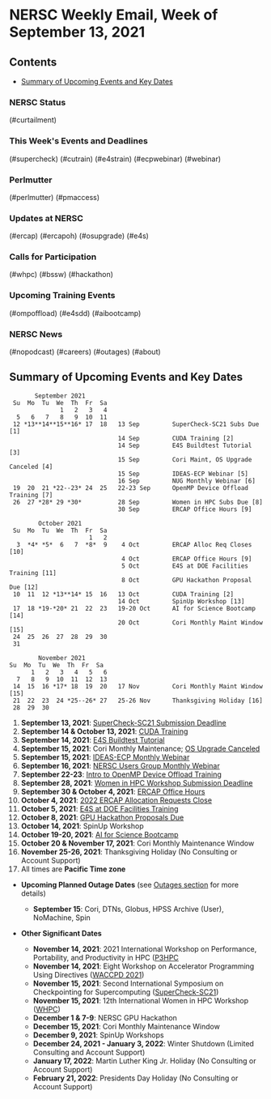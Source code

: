 # NERSC Weekly Email, Week of September 13, 2021 <a name="top"></a> #

## Contents ## 

- [Summary of Upcoming Events and Key Dates](#dates)

### NERSC Status

(#curtailment)

### This Week's Events and Deadlines

(#supercheck)
(#cutrain)
(#e4strain)
(#ecpwebinar)
(#webinar)

### Perlmutter

(#perlmutter)
(#pmaccess)

### Updates at NERSC 

(#ercap)
(#ercapoh)
(#osupgrade)
(#e4s)

### Calls for Participation

(#whpc)
(#bssw)
(#hackathon)

### Upcoming Training Events 

(#ompoffload)
(#e4sdd)
(#aibootcamp)

### NERSC News 

(#nopodcast)
(#careers)
(#outages)
(#about)

## Summary of Upcoming Events and Key Dates <a name="dates"/></a> ##

           September 2021
     Su  Mo  Tu  We  Th  Fr  Sa
                  1   2   3   4 
      5   6   7   8   9  10  11 
     12 *13**14**15**16* 17  18   13 Sep         SuperCheck-SC21 Subs Due [1]
                                  14 Sep         CUDA Training [2]
                                  14 Sep         E4S Buildtest Tutorial [3]
                                  15 Sep         Cori Maint, OS Upgrade Canceled [4]
                                  15 Sep         IDEAS-ECP Webinar [5]
                                  16 Sep         NUG Monthly Webinar [6]
     19  20  21 *22--23* 24  25   22-23 Sep      OpenMP Device Offload Training [7]
     26  27 *28* 29 *30*          28 Sep         Women in HPC Subs Due [8]
                                  30 Sep         ERCAP Office Hours [9]

            October 2021
     Su  Mo  Tu  We  Th  Fr  Sa
                          1   2
      3  *4* *5*  6   7  *8*  9    4 Oct         ERCAP Alloc Req Closes [10]
                                   4 Oct         ERCAP Office Hours [9]
                                   5 Oct         E4S at DOE Facilities Training [11]
                                   8 Oct         GPU Hackathon Proposal Due [12]
     10  11  12 *13**14* 15  16   13 Oct         CUDA Training [2]
                                  14 Oct         SpinUp Workshop [13]
     17  18 *19-*20* 21  22  23   19-20 Oct      AI for Science Bootcamp [14]
                                  20 Oct         Cori Monthly Maint Window [15]
     24  25  26  27  28  29  30
     31

            November 2021
    Su  Mo  Tu  We  Th  Fr  Sa
          1   2   3   4   5   6
      7   8   9  10  11  12  13
     14  15  16 *17* 18  19  20   17 Nov         Cori Monthly Maint Window [15]
     21  22  23  24 *25--26* 27   25-26 Nov      Thanksgiving Holiday [16]
     28  29  30  


1. **September 13, 2021**: [SuperCheck-SC21 Submission Deadline](#supercheck)
2. **September 14 & October 13, 2021**: [CUDA Training](#cutrain)
3. **September 14, 2021**: [E4S Buildtest Tutorial](#e4strain)
4. **September 15, 2021**: Cori Monthly Maintenance; [OS Upgrade Canceled](#osupgrade) 
5. **September 15, 2021**: [IDEAS-ECP Monthly Webinar](#ecpwebinar)
5. **September 16, 2021**: [NERSC Users Group Monthly Webinar](#webinar)
6. **September 22-23**: [Intro to OpenMP Device Offload Training](#ompoffload)
7. **September 28, 2021**: [Women in HPC Workshop Submission Deadline](#whpc)
8. **September 30 & October 4, 2021**: [ERCAP Office Hours](#ercapoh)
9. **October 4, 2021**: [2022 ERCAP Allocation Requests Close](#ercap)
10. **October 5, 2021**: [E4S at DOE Facilities Training](#e4sdd)
11. **October 8, 2021**: [GPU Hackathon Proposals Due](#hackathon)
12. **October 14, 2021**: SpinUp Workshop
13. **October 19-20, 2021**: [AI for Science Bootcamp](#aibootcamp)
14. **October 20 & November 17, 2021**: Cori Monthly Maintenance Window
15. **November 25-26, 2021**: Thanksgiving Holiday (No Consulting or Account Support)
16. All times are **Pacific Time zone**

- **Upcoming Planned Outage Dates** (see [Outages section](#outages) for more 
details)
    - **September 15**: Cori, DTNs, Globus, HPSS Archive (User), NoMachine, Spin

- **Other Significant Dates**
    - **November 14, 2021**: 2021 International Workshop on Performance, Portability, and Productivity in HPC ([P3HPC](https://p3hpc.org/workshop/2021/)
    - **November 14, 2021**: Eight Workshop on Accelerator Programming Using Directives ([WACCPD 2021](https://www.waccpd.org))
    - **November 15, 2021**: Second International Symposium on Checkpointing for Supercomputing ([SuperCheck-SC21](https://supercheck.lbl.gov/supercheck-sc21))
    - **November 15, 2021**: 12th International Women in HPC Workshop ([WHPC](https://womeninhpc.org/events/sc-2021-workshop))
    - **December 1 & 7-9**: NERSC GPU Hackathon
    - **December 15, 2021**: Cori Monthly Maintenance Window
    - **December 9, 2021**: SpinUp Workshops
    - **December 24, 2021 - January 3, 2022**: Winter Shutdown (Limited Consulting and Account Support)
    - **January 17, 2022**: Martin Luther King Jr. Holiday (No Consulting or Account Support)
    - **February 21, 2022**: Presidents Day Holiday (No Consulting or Account Support)


